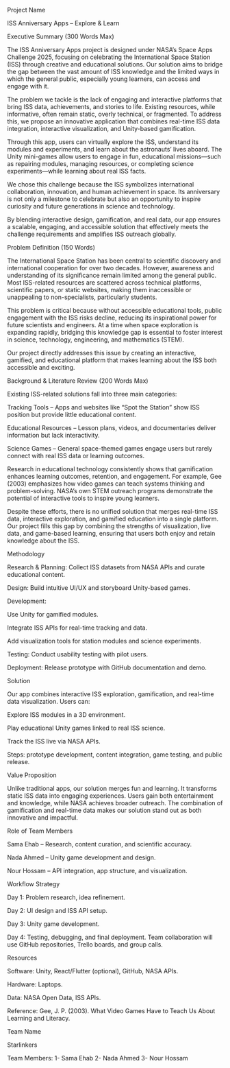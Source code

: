Project Name

ISS Anniversary Apps – Explore & Learn

Executive Summary (300 Words Max)

The ISS Anniversary Apps project is designed under NASA’s Space Apps Challenge 2025, focusing on celebrating the International Space Station (ISS) through creative and educational solutions. Our solution aims to bridge the gap between the vast amount of ISS knowledge and the limited ways in which the general public, especially young learners, can access and engage with it.

The problem we tackle is the lack of engaging and interactive platforms that bring ISS data, achievements, and stories to life. Existing resources, while informative, often remain static, overly technical, or fragmented. To address this, we propose an innovative application that combines real-time ISS data integration, interactive visualization, and Unity-based gamification.

Through this app, users can virtually explore the ISS, understand its modules and experiments, and learn about the astronauts’ lives aboard. The Unity mini-games allow users to engage in fun, educational missions—such as repairing modules, managing resources, or completing science experiments—while learning about real ISS facts.

We chose this challenge because the ISS symbolizes international collaboration, innovation, and human achievement in space. Its anniversary is not only a milestone to celebrate but also an opportunity to inspire curiosity and future generations in science and technology.

By blending interactive design, gamification, and real data, our app ensures a scalable, engaging, and accessible solution that effectively meets the challenge requirements and amplifies ISS outreach globally.

Problem Definition (150 Words)

The International Space Station has been central to scientific discovery and international cooperation for over two decades. However, awareness and understanding of its significance remain limited among the general public. Most ISS-related resources are scattered across technical platforms, scientific papers, or static websites, making them inaccessible or unappealing to non-specialists, particularly students.

This problem is critical because without accessible educational tools, public engagement with the ISS risks decline, reducing its inspirational power for future scientists and engineers. At a time when space exploration is expanding rapidly, bridging this knowledge gap is essential to foster interest in science, technology, engineering, and mathematics (STEM).

Our project directly addresses this issue by creating an interactive, gamified, and educational platform that makes learning about the ISS both accessible and exciting.

Background & Literature Review (200 Words Max)

Existing ISS-related solutions fall into three main categories:

Tracking Tools – Apps and websites like “Spot the Station” show ISS position but provide little educational content.

Educational Resources – Lesson plans, videos, and documentaries deliver information but lack interactivity.

Science Games – General space-themed games engage users but rarely connect with real ISS data or learning outcomes.

Research in educational technology consistently shows that gamification enhances learning outcomes, retention, and engagement. For example, Gee (2003) emphasizes how video games can teach systems thinking and problem-solving. NASA’s own STEM outreach programs demonstrate the potential of interactive tools to inspire young learners.

Despite these efforts, there is no unified solution that merges real-time ISS data, interactive exploration, and gamified education into a single platform. Our project fills this gap by combining the strengths of visualization, live data, and game-based learning, ensuring that users both enjoy and retain knowledge about the ISS.

Methodology

Research & Planning: Collect ISS datasets from NASA APIs and curate educational content.

Design: Build intuitive UI/UX and storyboard Unity-based games.

Development:

Use Unity for gamified modules.

Integrate ISS APIs for real-time tracking and data.

Add visualization tools for station modules and science experiments.

Testing: Conduct usability testing with pilot users.

Deployment: Release prototype with GitHub documentation and demo.

Solution

Our app combines interactive ISS exploration, gamification, and real-time data visualization. Users can:

Explore ISS modules in a 3D environment.

Play educational Unity games linked to real ISS science.

Track the ISS live via NASA APIs.

Steps: prototype development, content integration, game testing, and public release.

Value Proposition

Unlike traditional apps, our solution merges fun and learning. It transforms static ISS data into engaging experiences. Users gain both entertainment and knowledge, while NASA achieves broader outreach. The combination of gamification and real-time data makes our solution stand out as both innovative and impactful.

Role of Team Members

Sama Ehab – Research, content curation, and scientific accuracy.

Nada Ahmed – Unity game development and design.

Nour Hossam – API integration, app structure, and visualization.

Workflow Strategy

Day 1: Problem research, idea refinement.

Day 2: UI design and ISS API setup.

Day 3: Unity game development.

Day 4: Testing, debugging, and final deployment.
Team collaboration will use GitHub repositories, Trello boards, and group calls.

Resources

Software: Unity, React/Flutter (optional), GitHub, NASA APIs.

Hardware: Laptops.

Data: NASA Open Data, ISS APIs.

Reference: Gee, J. P. (2003). What Video Games Have to Teach Us About Learning and Literacy.

Team Name

Starlinkers

Team Members:
1- Sama Ehab
2- Nada Ahmed
3- Nour Hossam
